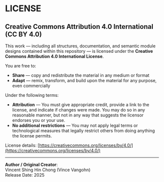 # LICENSE

## Creative Commons Attribution 4.0 International (CC BY 4.0)

This work — including all structures, documentation, and semantic module designs contained within this repository — is licensed under the **Creative Commons Attribution 4.0 International License**.

You are free to:
- **Share** — copy and redistribute the material in any medium or format
- **Adapt** — remix, transform, and build upon the material for any purpose, even commercially

Under the following terms:
- **Attribution** — You must give appropriate credit, provide a link to the license, and indicate if changes were made. You may do so in any reasonable manner, but not in any way that suggests the licensor endorses you or your use.
- **No additional restrictions** — You may not apply legal terms or technological measures that legally restrict others from doing anything the license permits.

License details: [https://creativecommons.org/licenses/by/4.0/](https://creativecommons.org/licenses/by/4.0/)

---

**Author / Original Creator**:  
Vincent Shing Hin Chong (Vince Vangohn)  
Release Date: 2025